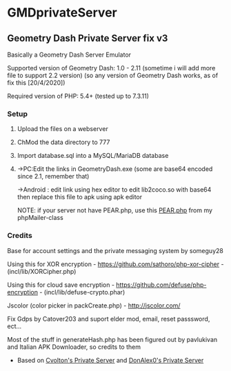 # GMDprivateServer
## Geometry Dash Private Server fix v3
Basically a Geometry Dash Server Emulator

Supported version of Geometry Dash: 1.0 - 2.11 (sometime i will add more file to support 2.2 version) (so any version of Geometry Dash works, as of fix this [20/4/2020])

Required version of PHP: 5.4+ (tested up to 7.3.11)

### Setup
1) Upload the files on a webserver
2) ChMod the data directory to 777
3) Import database.sql into a MySQL/MariaDB database
4) ->PC:Edit the links in GeometryDash.exe (some are base64 encoded since 2.1, remember that)

   ->Android : edit link using hex editor to edit lib2coco.so with base64 then replace this file to apk using apk editor
   
   
   NOTE: if your server not have PEAR.php, use this [PEAR.php](https://github.com/Catover203/phpMailer-class/blob/master/PEAR.php) from my phpMailer-class
### Credits
Base for account settings and the private messaging system by someguy28

Using this for XOR encryption - https://github.com/sathoro/php-xor-cipher - (incl/lib/XORCipher.php)

Using this for cloud save encryption - https://github.com/defuse/php-encryption - (incl/lib/defuse-crypto.phar)

Jscolor (color picker in packCreate.php) - http://jscolor.com/

Fix Gdps by Catover203 and suport elder mod, email, reset passsword, ect...

Most of the stuff in generateHash.php has been figured out by pavlukivan and Italian APK Downloader, so credits to them

* Based on [Cvolton's Private Server](https://github.com/Cvolton/GMDprivateServer) and [DonAlex0's Private Server](https://github.com/DonAlex0/GMDPrivateServer)
